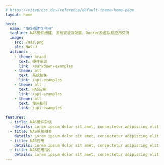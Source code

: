 ```yaml
---
# https://vitepress.dev/reference/default-theme-home-page
layout: home

hero:
  name: "NAS搭建与应用"
  tagline: NAS硬件搭建、系统安装及配置、Docker及虚拟机应用交流
  image:
    src: /nas.png
    alt: NAS·U
  actions:
    - theme: brand
      text: 硬件杂谈
      link: /markdown-examples
    - theme: alt
      text: 系统相关
      link: /api-examples
    - theme: alt
      text: NAS应用
      link: /api-examples
    - theme: alt
      text: 使用指引
      link: /api-examples

features:
  - title: NAS硬件杂谈
    details: Lorem ipsum dolor sit amet, consectetur adipiscing elit
  - title: NAS系统相关
    details: Lorem ipsum dolor sit amet, consectetur adipiscing elit
  - title: NAS应用
    details: Lorem ipsum dolor sit amet, consectetur adipiscing elit
  - title: NAS使用指引
    details: Lorem ipsum dolor sit amet, consectetur adipiscing elit
---
```


